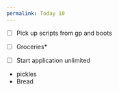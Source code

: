 ```yaml
---
permalink: Today 10
---
```

- [ ] Pick up scripts from gp and boots 
- [ ] Groceries* 
- [ ] Start application unlimited


- pickles 
- Bread